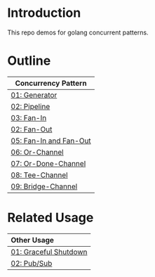 # Introduction

This repo demos for golang concurrent patterns.

# Outline

| Concurrency Pattern                           |
|-----------------------------------------------|
 | [01: Generator](./01-generator)               | 
 | [02: Pipeline](./02-pipeline)                 | 
 | [03: Fan-In](./03-fan-in)                     | 
 | [02: Fan-Out](./04-fan-out)                   | 
 | [05: Fan-In and Fan-Out](./06-fan-in-fan-out) |
 | [06: Or-Channel](./07-or-channel)             |
 | [07: Or-Done-Channel](./08-or-done-channel)   |
 | [08: Tee-Channel](./09-tee-channel)           |
 | [09: Bridge-Channel](./00-bridge-channel)     |

# Related Usage

| Other Usage                                  |
|:---------------------------------------------|
| [01: Graceful Shutdown](./other/01-graceful) | 
| [02: Pub/Sub](./other/02-pub-sub)            |